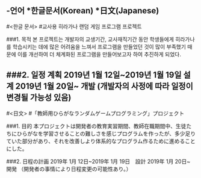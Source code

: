 -언어
*한글문서(Korean)
*日文(Japanese)
------
#<한글 문서>
#교사용 히라가나 랜덤 게임 프로그램 프로젝트

###1. 목적
본 프로젝트는 개발자의 교생기간, 교사재직기간 동안 학생들에게 히라가나를 학습시키는 데에 많은 어려움을 느껴서 프로그램을 만들었던 것이 많이 부족했기 때문에 이를 개선하여 더 체계화된 프로그램을 만들어보고자 하여 추진하게 되었다.

###2. 일정 계획
2019년 1월 12일~2019년 1월 19일 설계
2019년 1월 20일~                 개발
(개발자의 사정에 따라 일정이 변경될 가능성 있음)
------
#<日文>
#「教師用ひらがなランダムゲームプログラミング」プロジェクト

###1. 目的
本プロジェクトは開発者の教育実習期間、教師在職期間中、生徒たちにひらがなを学習させることの難しさを感じプログラムを作ったが、多少足りていた部分があり、それを改善しより体系的なプログラム作るために進めることにした。 

###2. 日程の計画
2019年 1月 12日~2019年 1月 19日　設計
2019年 1月 20日~                 開発
	（開発者の事情により日程変更の可能性あり。）

